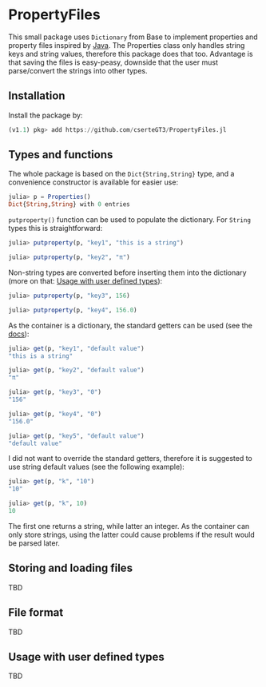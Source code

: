 # PropertyFiles

This small package uses `Dictionary` from Base to implement properties and property files inspired by [Java](https://docs.oracle.com/en/java/javase/12/docs/api/java.base/java/util/Properties.html).
The Properties class only handles string keys and string values, therefore this package does that too.
Advantage is that saving the files is easy-peasy, downside that the user must parse/convert the strings into other types.

## Installation

Install the package by:
```julia
(v1.1) pkg> add https://github.com/cserteGT3/PropertyFiles.jl
```

## Types and functions

The whole package is based on the `Dict{String,String}` type, and a convenience constructor is available for easier use:

```julia
julia> p = Properties()
Dict{String,String} with 0 entries
```

`putproperty()` function can be used to populate the dictionary. For `String` types this is straightforward:

```julia
julia> putproperty(p, "key1", "this is a string")

julia> putproperty(p, "key2", "π")
```

Non-string types are converted before inserting them into the dictionary (more on that: [Usage with user defined types](@ref)):

```julia
julia> putproperty(p, "key3", 156)

julia> putproperty(p, "key4", 156.0)
```

As the container is a dictionary, the standard getters can be used (see the [docs](https://docs.julialang.org/en/v1/base/collections/#Dictionaries-1)):

```julia
julia> get(p, "key1", "default value")
"this is a string"

julia> get(p, "key2", "default value")
"π"

julia> get(p, "key3", "0")
"156"

julia> get(p, "key4", "0")
"156.0"

julia> get(p, "key5", "default value")
"default value"
```

I did not want to override the standard getters, therefore it is suggested to use string default values (see the following example):

```julia
julia> get(p, "k", "10")
"10"

julia> get(p, "k", 10)
10
```

The first one returns a string, while latter an integer.
As the container can only store strings, using the latter could cause problems if the result would be parsed later.

## Storing and loading files

TBD

## File format

TBD

## Usage with user defined types

TBD
